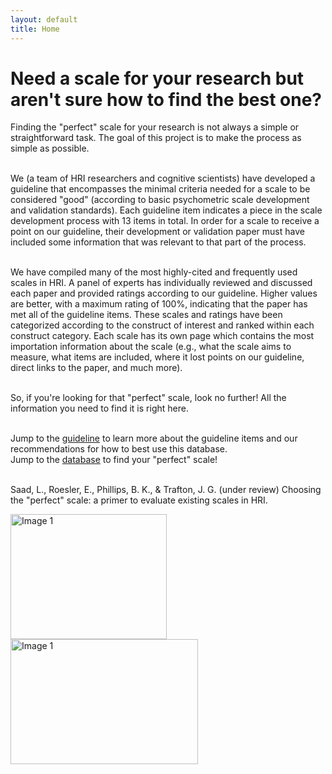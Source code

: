```yaml
---
layout: default
title: Home
---
```


# Need a scale for your research but aren't sure how to find the best one?

Finding the "perfect" scale for your research is not always a simple or straightforward task. The goal of this project is to make the process as simple as possible. 

<br>We (a team of HRI researchers and cognitive scientists) have developed a guideline that encompasses the minimal criteria needed for a scale to be considered "good" (according to basic psychometric scale development and validation standards). Each guideline item indicates a piece in the scale development process with 13 items in total. In order for a scale to receive a point on our guideline, their development or validation paper must have included some information that was relevant to that part of the process. 

<br>We have compiled many of the most highly-cited and frequently used scales in HRI. A panel of experts has individually reviewed and discussed each paper and provided ratings according to our guideline. Higher values are better, with a maximum rating of 100%, indicating that the paper has met all of the guideline items. These scales and ratings have been categorized according to the construct of interest and ranked within each construct category. Each scale has its own page which contains the most importation information about the scale (e.g., what the scale aims to measure, what items are included, where it lost points on our guideline, direct links to the paper, and much more). 

<br>So, if you're looking for that "perfect" scale, look no further! All the information you need to find it is right here.

<br>Jump to the [guideline](/guideline) to learn more about the guideline items and our recommendations for how to best use this database. 
<br>Jump to the [database](/Database) to find your "perfect" scale!


<br> Saad, L., Roesler, E., Phillips, B. K., & Trafton, J. G. (under review) Choosing the "perfect" scale: a primer to evaluate existing scales in HRI. 


<img src = "{{site.image-path}}/psychometrics-and-scale-dev.jpg" width="250" height="200" alt="Image 1"> <img src = "{{site.image-path}}/HRI.jpg" width="300" height="200" alt="Image 1"> 

[<a href="/assets/pdf/THRI_ScaleGuidelines_2024_10.4.24.pdf" target="_blank">Download the perfect scales paper</a>]: #
